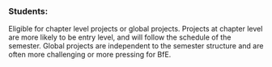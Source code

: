 <link href="https://unpkg.com/tailwindcss@^2/dist/tailwind.min.css" rel="stylesheet">

<div class="relative p-5 bg-gray-100">

  <div>
    <h3 class="text-2xl">Students:</h3>
    <p class="relative">Eligible for chapter level projects or global projects. Projects at chapter level are more likely to be entry level, and will follow the schedule of the semester. Global projects are independent to the semester structure and are often more challenging or more pressing for BfE.</p>
  </div>

</div>
